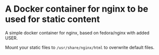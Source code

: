 # A Docker container for nginx to be used for static content

A simple docker container for nginx, based on fedora/nginx with added USER.

Mount your static files to `/usr/share/nginx/html` to overwrite default files.
